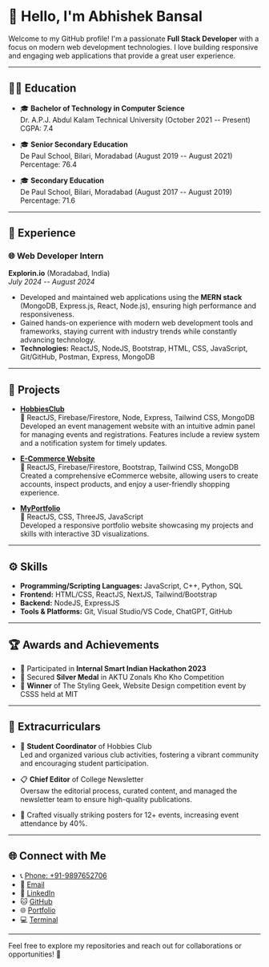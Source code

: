 # 👋 Hello, I'm Abhishek Bansal

Welcome to my GitHub profile! I'm a passionate **Full Stack Developer** with a focus on modern web development technologies. I love building responsive and engaging web applications that provide a great user experience.

---

## 🧑‍🎓 Education

- 🎓 **Bachelor of Technology in Computer Science**  
  Dr. A.P.J. Abdul Kalam Technical University (October 2021 -- Present)  
  CGPA: 7.4

- 🎓 **Senior Secondary Education**  
  De Paul School, Bilari, Moradabad (August 2019 -- August 2021)  
  Percentage: 76.4 

- 🎓 **Secondary Education**  
  De Paul School, Bilari, Moradabad (August 2017 -- August 2019)  
  Percentage: 71.6

---

## 💼 Experience

### 🌐 Web Developer Intern
**Explorin.io** (Moradabad, India)  
*July 2024 -- August 2024*

- Developed and maintained web applications using the **MERN stack** (MongoDB, Express.js, React, Node.js), ensuring high performance and responsiveness.
- Gained hands-on experience with modern web development tools and frameworks, staying current with industry trends while constantly advancing technology.
- **Technologies:** ReactJS, NodeJS, Bootstrap, HTML, CSS, JavaScript, Git/GitHub, Postman, Express, MongoDB

---

## 🚀 Projects

- **[HobbiesClub](https://github.com/abhishekbansal2312/EventManagement.git)**  
  🔗 ReactJS, Firebase/Firestore, Node, Express, Tailwind CSS, MongoDB  
  Developed an event management website with an intuitive admin panel for managing events and registrations. Features include a review system and a notification system for timely updates.

- **[E-Commerce Website](https://github.com/abhishekbansal2312/Ecommerce)**  
  🔗 ReactJS, Firebase/Firestore, Bootstrap, Tailwind CSS, MongoDB  
  Created a comprehensive eCommerce website, allowing users to create accounts, inspect products, and enjoy a user-friendly shopping experience.

- **[MyPortfolio](https://abhishekbansal.netlify.app/)**  
  🔗 ReactJS, CSS, ThreeJS, JavaScript  
  Developed a responsive portfolio website showcasing my projects and skills with interactive 3D visualizations.

---

## ⚙️ Skills

- **Programming/Scripting Languages:** JavaScript, C++, Python, SQL
- **Frontend:** HTML/CSS, ReactJS, NextJS, Tailwind/Bootstrap
- **Backend:** NodeJS, ExpressJS
- **Tools & Platforms:** Git, Visual Studio/VS Code, ChatGPT, GitHub

---

## 🏆 Awards and Achievements

- 🏅 Participated in **Internal Smart Indian Hackathon 2023**
- 🥈 Secured **Silver Medal** in AKTU Zonals Kho Kho Competition
- 🥇 **Winner** of The Styling Geek, Website Design competition event by CSSS held at MIT

---

## 🎉 Extracurriculars

- 🌟 **Student Coordinator** of Hobbies Club  
  Led and organized various club activities, fostering a vibrant community and encouraging student participation.

- 📋 **Chief Editor** of College Newsletter  
  Oversaw the editorial process, curated content, and managed the newsletter team to ensure high-quality publications.

- 🎨 Crafted visually striking posters for 12+ events, increasing event attendance by 40%.

---

## 🌐 Connect with Me

- 📞 [Phone: +91-9897652706](tel:+919897652706)
- 📧 [Email](mailto:abhishekbansal2312@gmail.com)
- 💼 [LinkedIn](https://www.linkedin.com/in/abhishek-bansal-03ba6b267)
- 🐱 [GitHub](https://github.com/abhishekbansal2312)
- 🌐 [Portfolio](https://abhishekbansal.netlify.app/)
- 💻 [Terminal](https://abhishekbansal2312.github.io/cmd/)

---

Feel free to explore my repositories and reach out for collaborations or opportunities! 🚀
